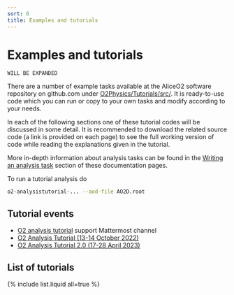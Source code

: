 ```yaml
---
sort: 6
title: Examples and tutorials
---
```


# Examples and tutorials

```todo
WILL BE EXPANDED
```

There are a number of example tasks available at the AliceO2 software repository
on github.com under
[O2Physics/Tutorials/src/](https://github.com/AliceO2Group/O2Physics/tree/master/Tutorials/src/).
It is ready-to-use code which you can run or copy to your own tasks and modify
according to your needs.

In each of the following sections one of these tutorial codes will be discussed in some detail.
It is recommended to download the related source code (a link is provided on each page) to see the full working version of code while reading the explanations given in the tutorial.

More in-depth information about analysis tasks can be found in the [Writing an analysis task](../basics-tasks/README.md) section of these documentation pages.

To run a tutorial analysis do

```bash
o2-analysistutorial-... --aod-file AO2D.root
```

## Tutorial events

- [O2 analysis tutorial](https://mattermost.web.cern.ch/alice/channels/o2-analysis-tutorial) support Mattermost channel
- [O2 Analysis Tutorial (13-14 October 2022)](https://indico.cern.ch/event/1200252/)
- [O2 Analysis Tutorial 2.0 (17-28 April 2023)](https://indico.cern.ch/event/1267433/)

## List of tutorials

{% include list.liquid all=true %}
